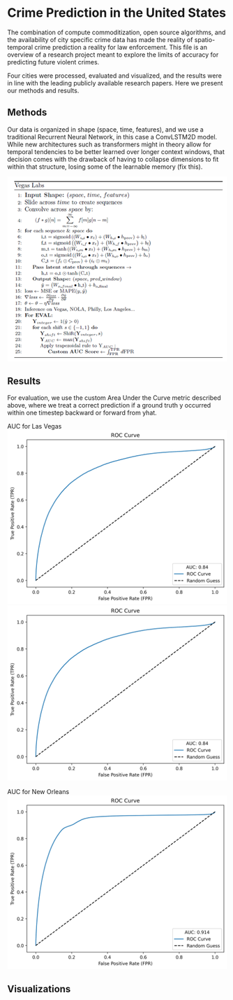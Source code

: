 # Crime Prediction in the United States

The combination of compute commoditization, open source algorithms, and the availability of city specific crime data has made the reality of spatio-temporal crime prediction a reality for law enforcement. This file is an overview of a research project meant to explore the limits of accuracy for predicting future violent crimes. 

Four cities were processed, evaluated and visualized, and the results were in line with the leading publicly available research papers. Here we present our methods and results.

## Methods

Our data is organized in shape (space, time, features), and we use a traditional Recurrent Neural Network, in this case a ConvLSTM2D model. While new architectures such as transformers might in theory allow for temporal tendencies to be better learned over longer context windows, that decision comes with the drawback of having to collapse dimensions to fit within that structure, losing some of the learnable memory (fix this).

![Crime](https://github.com/willmason76/willmason76/blob/main/algo.png)

## Results

For evaluation, we use the custom Area Under the Curve metric described above, where we treat a correct prediction if a ground truth y occurred within one timestep backward or forward from yhat.

AUC for Las Vegas
![Crime](https://github.com/willmason76/willmason76/blob/main/ROC.png)
<img src="ROC.png" alt="Crime" width="600" height="400">


AUC for New Orleans
![Crime](https://github.com/willmason76/willmason76/blob/main/seven_and_two.png)

## Visualizations


